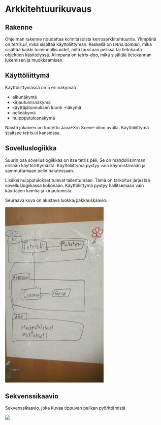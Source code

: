 # Arkkitehtuurikuvaus

## Rakenne

Ohjelman rakenne noudattaa kolmitasoista kerrosarkkitehtuutria. Ylimpänä on _tetris.ui_, mikä sisältää käyttöliittymän. Keskellä on _tetris.domain_, mikä sisältää kaikki toiminnallisuudet, mitä tarvitaan pelissä tai tietokanta objektien käsittelyssä. Alimpana on _tetris-dao_, mikä sisältää tietokannan lukemisen ja muokkaamisen. 

## Käyttöliittymä

Käyttöliittymässä on 5 eri näkymää
- alkunäkymä
- kirjautumisnäkymä
- käyttäjätunnuksen luonti -näkymä
- pelinäkymä
- huippputulosnäkymä

Näistä jokainen on tuotettu JavaFX:n Scene-olion avulla. Käyttöliittymä sijaitsee _tetris.ui_ kansiossa.

## Sovelluslogiikka

Suurin osa sovelluslogiikkaa on itse tetris peli. Se on mahdollisimman erillään käyttöliittymästä. Käyttöliittymä pystyy vain käynnistämään ja sammuttamaan pelin halutessaan.

Lisäksi huipputulokset tulevat tallentumaan. Tämä on tarkoitus järjestää sovelluslogiikassa kokonaan. Käyttöliittymä pystyy hallitsemaan vain käyttäjien luontia ja kirjautumista.

Seuraava kuva on alustava luokka/pakkauskaavio:

<img src="https://github.com/elehtine/ot-harjoitustyo/blob/master/dokumentointi/kuvat/a-1.png" width="320">

## Sekvenssikaavio

Sekvenssikaavio, joka kuvaa tippuvan palikan pyörittämistä

<img src="https://github.com/elehtine/tetris/blob/master/dokumentointi/kuvat/a-2.png" width="320">
